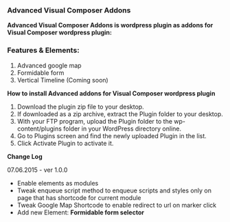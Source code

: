 ### Advanced Visual Composer Addons
**Advanced Visual Composer Addons is wordpress plugin as addons for Visual Composer wordpress plugin:**

### Features & Elements:  
1. Advanced google map
1. Formidable form
1. Vertical Timeline (Coming soon)

**How to install Advanced addons for Visual Composer wordpress plugin**

1. Download the plugin zip file to your desktop.
1. If downloaded as a zip archive, extract the Plugin folder to your desktop.
1. With your FTP program, upload the Plugin folder to the wp-content/plugins folder in your WordPress directory online.
1. Go to Plugins screen and find the newly uploaded Plugin in the list.
1. Click Activate Plugin to activate it.

**Change Log**

07.06.2015 - ver 1.0.0

 - Enable elements as modules
 - Tweak enqueue script method to enqueue scripts and styles only on page that has shortcode for current module
 - Tweak Google Map Shortcode to enable redirect to url on marker click
 - Add new Element: **Formidable form selector**

